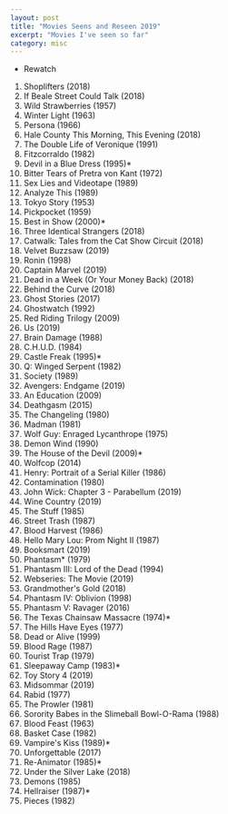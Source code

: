 ```yaml
---
layout: post
title: "Movies Seens and Reseen 2019"
excerpt: "Movies I've seen so far"
category: misc
---
```

* Rewatch

1. Shoplifters (2018)
1. If Beale Street Could Talk (2018)
1. Wild Strawberries (1957)
1. Winter Light (1963)
1. Persona (1966)
1. Hale County This Morning, This Evening (2018)
1. The Double Life of Veronique (1991)
1. Fitzcorraldo (1982)
1. Devil in a Blue Dress (1995)*
1. Bitter Tears of Pretra von Kant (1972)
1. Sex Lies and Videotape (1989)
1. Analyze This (1989)
1. Tokyo Story (1953)
1. Pickpocket (1959)
1. Best in Show (2000)*
1. Three Identical Strangers (2018)
1. Catwalk: Tales from the Cat Show Circuit (2018)
1. Velvet Buzzsaw (2019)
1. Ronin (1998)
1. Captain Marvel (2019)
1. Dead in a Week (Or Your Money Back) (2018)
1. Behind the Curve (2018)
1. Ghost Stories (2017)
1. Ghostwatch (1992)
1. Red Riding Trilogy (2009)
1. Us (2019)
1. Brain Damage (1988)
1. C.H.U.D. (1984)
1. Castle Freak (1995)*
1. Q: Winged Serpent (1982)
1. Society (1989)
1. Avengers: Endgame (2019)
1. An Education (2009)
1. Deathgasm (2015)
1. The Changeling (1980)
1. Madman (1981)
1. Wolf Guy: Enraged Lycanthrope (1975)
1. Demon Wind (1990)
1. The House of the Devil (2009)*
1. Wolfcop (2014)
1. Henry: Portrait of a Serial Killer (1986)
1. Contamination (1980)
1. John Wick: Chapter 3 - Parabellum (2019)
1. Wine Country (2019)
1. The Stuff (1985)
1. Street Trash (1987)
1. Blood Harvest (1986)
1. Hello Mary Lou: Prom Night II (1987)
1. Booksmart (2019)
1. Phantasm* (1979)
1. Phantasm III: Lord of the Dead (1994)
1. Webseries: The Movie (2019)
1. Grandmother's Gold (2018)
1. Phantasm IV: Oblivion (1998)
1. Phantasm V: Ravager (2016)
1. The Texas Chainsaw Massacre (1974)*
1. The Hills Have Eyes (1977)
1. Dead or Alive (1999)
1. Blood Rage (1987)
1. Tourist Trap (1979)
1. Sleepaway Camp (1983)*
1. Toy Story 4 (2019)
1. Midsommar (2019)
1. Rabid (1977)
1. The Prowler (1981)
1. Sorority Babes in the Slimeball Bowl-O-Rama (1988)
1. Blood Feast (1963)
1. Basket Case (1982)
1. Vampire's Kiss (1989)*
1. Unforgettable (2017)
1. Re-Animator (1985)*
1. Under the Silver Lake (2018)
1. Demons (1985)
1. Hellraiser (1987)*
1. Pieces (1982)